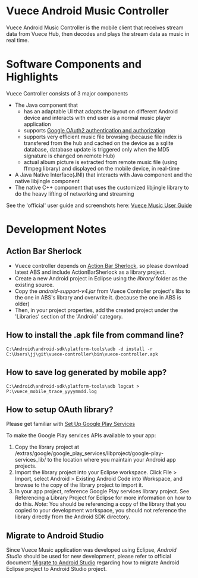 # Vuece Android Music Controller #

Vuece Android Music Controller is the mobile client that receives stream data from Vuece Hub, then decodes and plays the stream data as music in real time.

# Software Components and Highlights #
Vuece Controller consists of 3 major components
* The Java component that 
  * has an adaptable UI that adapts the layout on different Android device and interacts with end user as a normal music player application
  * supports [Google OAuth2 authentication and authorization](https://developers.google.com/identity/protocols/OAuth2)
  * supports very efficient music file browsing (because file index is transfered from the hub and cached on the device as a sqlite database, database update is triggered only when the MD5 signature is changed on remote Hub) 
  * actual album picture is extracted from remote music file (using ffmpeg library) and displayed on the mobile device, in real-time 
* A Java Native Interface(JNI) that interacts with Java component and the native libjingle component
* The native C++ component that uses the customized libjingle library to do the heavy lifting of networking and streaming  

See the 'official' user guide and screenshots here: [Vuece Music User Guide](http://www.vuece.com/music.html)

# Development Notes #
## Action Bar Sherlock ##
* Vuece controller depends on [Action Bar Sherlock](http://actionbarsherlock.com/usage.html), so please download latest ABS and include ActionBarSherlock as a library project. 
* Create a new Android project in Eclipse using the *library/* folder as the existing source. 
* Copy the *android-support-v4.jar* from Vuece Controller project's libs to the one in ABS's library and overwrite it. (because the one in ABS is older)
* Then, in your project properties, add the created project under the 'Libraries' section of the 'Android' category.

## How to install the .apk file from command line? ##
```
C:\Android\android-sdk\platform-tools\adb -d install -r C:\Users\jj\git\vuece-controller\bin\vuece-controller.apk 
```

## How to save log generated by mobile app? ##
```
C:\Android\android-sdk\platform-tools\adb logcat > P:\vuece_mobile_trace_yyyymmdd.log
```

## How to setup OAuth library? ##
Please get familiar with [Set Up Google Play Services](http://developer.android.com/google/play-services/setup.html)

To make the Google Play services APIs available to your app:

1. Copy the library project at <android-sdk>/extras/google/google_play_services/libproject/google-play-services_lib/ to the location where you maintain your Android app projects.
2. Import the library project into your Eclipse workspace. Click File > Import, select Android > Existing Android Code into Workspace, and browse to the copy of the library project to import it.
3. In your app project, reference Google Play services library project. See Referencing a Library Project for Eclipse for more information on how to do this.
*Note*: You should be referencing a copy of the library that you copied to your development workspace, you should not reference the library directly from the Android SDK directory.


## Migrate to Android Studio ##
Since Vuece Music application was developed using Eclipse, *Android Studio* should be used for new development, please refer to official document [Migrate to Android Studio](https://developer.android.com/studio/intro/migrate) regarding how to migrate Android Eclipse project to Android Studio project.
